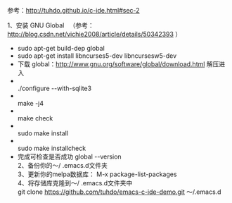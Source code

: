 参考：http://tuhdo.github.io/c-ide.html#sec-2<br/>

1、安装  GNU Global   （参考：http://blog.csdn.net/vichie2008/article/details/50342393 ）<br/> 
* sudo apt-get build-dep global<br />
* sudo apt-get install libncurses5-dev libncursesw5-dev<br />
* 下载 global：http://www.gnu.org/software/global/download.html 解压进入
* <br/>./configure --with-sqlite3
* <br/>make -j4
* <br/>make check
* <br/>sudo make install
* <br/>sudo make installcheck<br/>
* 完成可检查是否成功 global --version<br />
2、备份你的〜/ .emacs.d文件夹<br />
3、更新你的melpa数据库： M-x package-list-packages<br />
4、将存储库克隆到〜/ .emacs.d文件夹中<br /> git clone https://github.com/tuhdo/emacs-c-ide-demo.git 〜/.emacs.d


